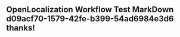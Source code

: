<properties
ms.topic="hero-topic"
ms.test1="hero-topic"
ms.test2="test"/>

## OpenLocalization Workflow Test MarkDown d09acf70-1579-42fe-b399-54ad6984e3d6 thanks!
